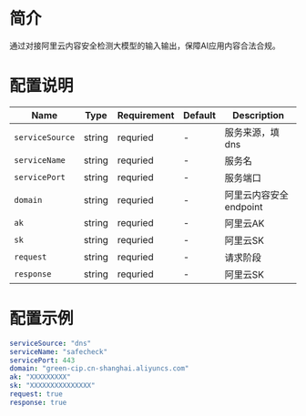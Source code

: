 # 简介
通过对接阿里云内容安全检测大模型的输入输出，保障AI应用内容合法合规。

# 配置说明
| Name | Type | Requirement | Default | Description |
| ------------ | ------------ | ------------ | ------------ | ------------ |
| `serviceSource` | string | requried | - | 服务来源，填dns |
| `serviceName` | string | requried | - | 服务名 |
| `servicePort` | string | requried | - | 服务端口 |
| `domain` | string | requried | - | 阿里云内容安全endpoint |
| `ak` | string | requried | - | 阿里云AK |
| `sk` | string | requried | - | 阿里云SK |
| `request` | string | requried | - | 请求阶段 |
| `response` | string | requried | - | 阿里云SK |


# 配置示例
```yaml
serviceSource: "dns"
serviceName: "safecheck"
servicePort: 443
domain: "green-cip.cn-shanghai.aliyuncs.com"
ak: "XXXXXXXXX"
sk: "XXXXXXXXXXXXXXX"
request: true
response: true
```